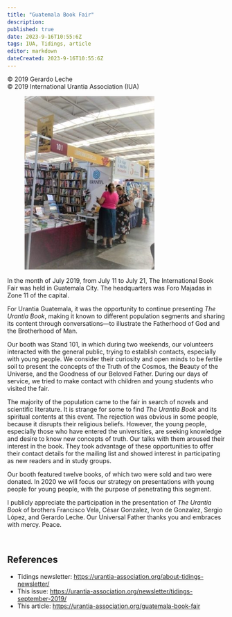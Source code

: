 ```yaml
---
title: "Guatemala Book Fair"
description: 
published: true
date: 2023-9-16T10:55:6Z
tags: IUA, Tidings, article
editor: markdown
dateCreated: 2023-9-16T10:55:6Z
---
```


<p class="v-card v-sheet theme--light gray lighten-3 px-2">© 2019 Gerardo Leche<br>© 2019 International Urantia Association (IUA)</p>


<figure id="Figure_1" class="image urantiapedia image-style-align-left">
<img src="../../../image/article/IUA_Tidings/Guatemala-BF-2-Adjusted-300x400.jpg">
</figure>

In the month of July 2019, from July 11 to July 21, The International Book Fair was held in Guatemala City. The headquarters was Foro Majadas in Zone 11 of the capital.

For Urantia Guatemala, it was the opportunity to continue presenting _The Urantia Book_, making it known to different population segments and sharing its content through conversations—to illustrate the Fatherhood of God and the Brotherhood of Man.

Our booth was Stand 101, in which during two weekends, our volunteers interacted with the general public, trying to establish contacts, especially with young people. We consider their curiosity and open minds to be fertile soil to present the concepts of the Truth of the Cosmos, the Beauty of the Universe, and the Goodness of our Beloved Father. During our days of service, we tried to make contact with children and young students who visited the fair.

The majority of the population came to the fair in search of novels and scientific literature. It is strange for some to find _The Urantia Book_ and its spiritual contents at this event. The rejection was obvious in some people, because it disrupts their religious beliefs. However, the young people, especially those who have entered the universities, are seeking knowledge and desire to know new concepts of truth. Our talks with them aroused their interest in the book. They took advantage of these opportunities to offer their contact details for the mailing list and showed interest in participating as new readers and in study groups.

Our booth featured twelve books, of which two were sold and two were donated. In 2020 we will focus our strategy on presentations with young people for young people, with the purpose of penetrating this segment.

I publicly appreciate the participation in the presentation of _The Urantia Book_ of brothers Francisco Vela, César Gonzalez, Ivon de Gonzalez, Sergio López, and Gerardo Leche. Our Universal Father thanks you and embraces with mercy. Peace.

<br style="clear:both;"/>

## References

- Tidings newsletter: https://urantia-association.org/about-tidings-newsletter/
- This issue: https://urantia-association.org/newsletter/tidings-september-2019/
- This article: https://urantia-association.org/guatemala-book-fair
